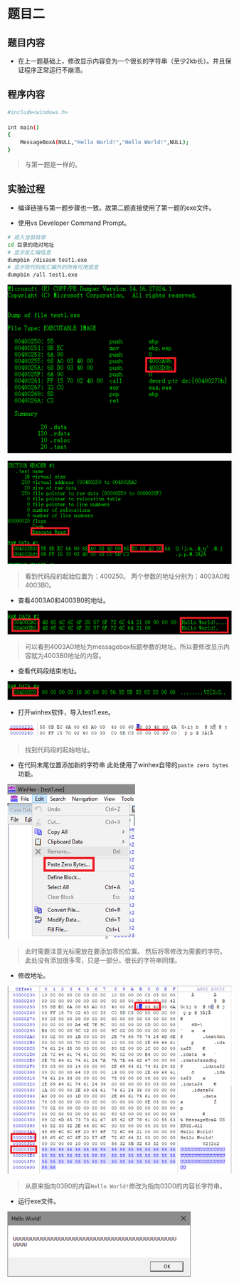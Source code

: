 # 题目二

## 题目内容

* 在上一题基础上，修改显示内容变为一个很长的字符串（至少2kb长）。并且保证程序正常运行不崩溃。

## 程序内容

```bash
#include<windows.h>

int main()
{
	MessageBoxA(NULL,"Hello World!","Hello World!",NULL);
}
```
> 与第一题是一样的。

## 实验过程
* 编译链接与第一题步骤也一致。故第二题直接使用了第一题的exe文件。

* 使用vs Developer Command Prompt。

```bash
# 进入当前目录
cd 目录的绝对地址
# 显示反汇编信息
dumpbin /disasm test1.exe
# 显示除代码反汇编外的所有可用信息
dumpbin /all test1.exe
```

![](disasm.PNG)

![](查看代码段起始地址.PNG)

> 看到代码段的起始位置为：400250。
> 两个参数的地址分别为：4003A0和4003B0。

* 查看4003A0和4003B0的地址。

![](4003A0.PNG)

> 可以看到4003A0地址为messagebox标题参数的地址。所以要修改显示内容就为4003B0地址的内容。

* 查看代码段结束地址。

![](代码末尾位置.PNG)

* 打开winhex软件，导入test1.exe。

![](winhex地址.PNG)

> 找到代码段的起始地址。

* 在代码末尾位置添加新的字符串
此处使用了winhex自带的```paste zero bytes```功能。

![](添加零.PNG)

> 此时需要注意光标需放在要添加零的位置。
> 然后将零修改为需要的字符。
> 此处没有添加很多零，只是一部分。很长的字符串同理。

* 修改地址。

![](修改地址.PNG)

> 从原来指向03B0的内容```Hello World!```修改为指向03D0的内容长字符串。

* 运行exe文件。

![](结果.PNG)






